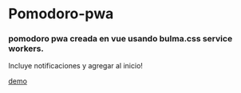 # Pomodoro-pwa
### pomodoro pwa creada en vue usando bulma.css service workers.
Incluye notificaciones y agregar al inicio!

[demo](https://estebaanbisocoli.github.io/)
